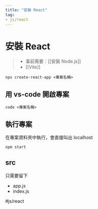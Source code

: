 ```yaml
---
title: "安裝 React"
tag: 
- js/react
---
```

# 安裝 React

>- 事前需要：[[安裝 Node.js]]
>- [[Vite]]
```shell
npx create-react-app <專案名稱>
```

## 用 vs-code 開啟專案
```shell
code <專案名稱>
```

## 執行專案
在專案資料夾中執行，會直接叫出 localhost
```shell
npm start
```
## src
只需要留下
- app.js
- index.js


#js/react 